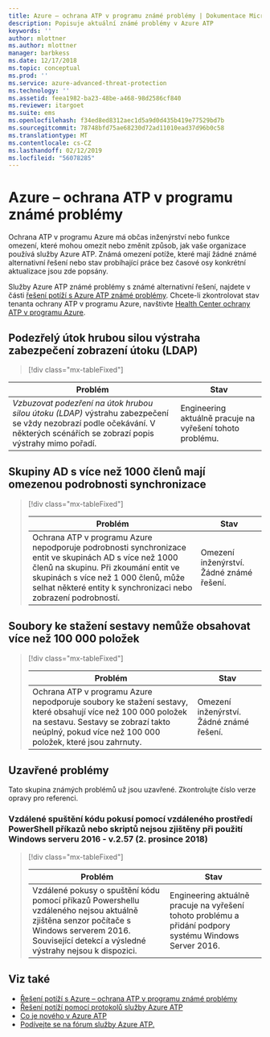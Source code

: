 ```yaml
---
title: Azure – ochrana ATP v programu známé problémy | Dokumentace Microsoftu
description: Popisuje aktuální známé problémy v Azure ATP
keywords: ''
author: mlottner
ms.author: mlottner
manager: barbkess
ms.date: 12/17/2018
ms.topic: conceptual
ms.prod: ''
ms.service: azure-advanced-threat-protection
ms.technology: ''
ms.assetid: feea1982-ba23-48be-a468-98d2586cf840
ms.reviewer: itargoet
ms.suite: ems
ms.openlocfilehash: f34ed8ed8312aec1d5a9d0d435b419e77529bd7b
ms.sourcegitcommit: 78748bfd75ae68230d72ad11010ead37d96b0c58
ms.translationtype: MT
ms.contentlocale: cs-CZ
ms.lasthandoff: 02/12/2019
ms.locfileid: "56078285"
---
```

# <a name="azure-atp-known-issues"></a>Azure – ochrana ATP v programu známé problémy

Ochrana ATP v programu Azure má občas inženýrství nebo funkce omezení, které mohou omezit nebo změnit způsob, jak vaše organizace používá služby Azure ATP. Známá omezení potíže, které mají žádné známé alternativní řešení nebo stav probíhající práce bez časové osy konkrétní aktualizace jsou zde popsány. 

Služby Azure ATP známé problémy s známé alternativní řešení, najdete v části [řešení potíží s Azure ATP známé problémy](troubleshooting-atp-known-issues.md). Chcete-li zkontrolovat stav tenanta ochrany ATP v programu Azure, navštivte [Health Center ochrany ATP v programu Azure](atp-health-center.md). 

## <a name="suspected-brute-force-attack-ldap-security-alert-display"></a>Podezřelý útok hrubou silou výstraha zabezpečení zobrazení útoku (LDAP)
> [!div class="mx-tableFixed"] 

|Problém|Stav|
|----|----|
*Vzbuzovat podezření na útok hrubou silou útoku (LDAP)* výstrahu zabezpečení se vždy nezobrazí podle očekávání. V některých scénářích se zobrazí popis výstrahy mimo pořadí.| Engineering aktuálně pracuje na vyřešení tohoto problému.| 

## <a name="ad-groups-with-more-than-1000-members-have-limited-detail-sync"></a>Skupiny AD s více než 1000 členů mají omezenou podrobnosti synchronizace
> [!div class="mx-tableFixed"]  
> 
> |Problém|Stav|
> |----|----|
> |Ochrana ATP v programu Azure nepodporuje podrobnosti synchronizace entit ve skupinách AD s více než 1000 členů na skupinu. Při zkoumání entit ve skupinách s více než 1 000 členů, může selhat některé entity k synchronizaci nebo zobrazení podrobností.|Omezení inženýrství. Žádné známé řešení.|

## <a name="report-downloads-cannot-contain-more-than-100000-entries"></a>Soubory ke stažení sestavy nemůže obsahovat více než 100 000 položek
> [!div class="mx-tableFixed"]  
> 
> |Problém|Stav|
> |----|----|
> |Ochrana ATP v programu Azure nepodporuje soubory ke stažení sestavy, které obsahují více než 100 000 položek na sestavu. Sestavy se zobrazí takto neúplný, pokud více než 100 000 položek, které jsou zahrnuty.|Omezení inženýrství. Žádné známé řešení.|

## <a name="closed-issues"></a>Uzavřené problémy

Tato skupina známých problémů už jsou uzavřené. Zkontrolujte číslo verze opravy pro referenci.   
### <a name="remote-code-execution-attempts-using-remote-powershell-commands-or-scripts-are-not-detected-when-using-windows-server-2016---v257-december-2-2018"></a>Vzdálené spuštění kódu pokusí pomocí vzdáleného prostředí PowerShell příkazů nebo skriptů nejsou zjištěny při použití Windows serveru 2016 - v.2.57 (2. prosince 2018)
> [!div class="mx-tableFixed"]  
> 
> |Problém|Stav|
> |----|----|
> |Vzdálené pokusy o spuštění kódu pomocí příkazů Powershellu vzdáleného nejsou aktuálně zjištěna senzor počítače s Windows serverem 2016. Související detekcí a výsledné výstrahy nejsou k dispozici.|Engineering aktuálně pracuje na vyřešení tohoto problému a přidání podpory systému Windows Server 2016.|

## <a name="see-also"></a>Viz také

- [Řešení potíží s Azure – ochrana ATP v programu známé problémy](troubleshooting-atp-known-issues.md)
- [Řešení potíží pomocí protokolů služby Azure ATP](troubleshooting-atp-using-logs.md)
- [Co je nového v Azure ATP](atp-whats-new.md)
- [Podívejte se na fórum služby Azure ATP.](https://aka.ms/azureatpcommunity)